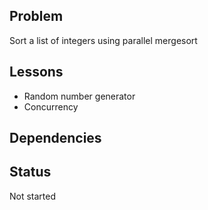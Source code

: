 ## Problem

Sort a list of integers using parallel mergesort 

## Lessons

- Random number generator
- Concurrency

## Dependencies

## Status

Not started
